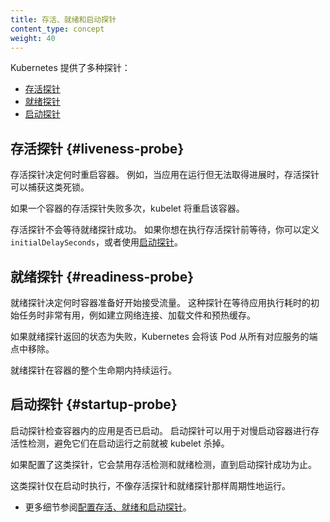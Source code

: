 ```yaml
---
title: 存活、就绪和启动探针
content_type: concept
weight: 40
---
```

<!--
title: Liveness, Readiness, and Startup Probes
content_type: concept
weight: 40
-->

<!-- overview -->

<!--
Kubernetes has various types of probes:

- [Liveness probe](#liveness-probe)
- [Readiness probe](#readiness-probe)
- [Startup probe](#startup-probe)
-->
Kubernetes 提供了多种探针：

- [存活探针](#liveness-probe)
- [就绪探针](#readiness-probe)
- [启动探针](#startup-probe)

<!-- body -->

<!--
## Liveness probe

Liveness probes determine when to restart a container. For example, liveness probes could catch a deadlock, when an application is running, but unable to make progress.
-->
## 存活探针   {#liveness-probe}

存活探针决定何时重启容器。
例如，当应用在运行但无法取得进展时，存活探针可以捕获这类死锁。

<!--
If a container fails its liveness probe repeatedly, the kubelet restarts the container.
-->
如果一个容器的存活探针失败多次，kubelet 将重启该容器。

<!--
Liveness probes do not wait for readiness probes to succeed. If you want to wait before
executing a liveness probe you can either define `initialDelaySeconds`, or use a
[startup probe](#startup-probe).
-->
存活探针不会等待就绪探针成功。
如果你想在执行存活探针前等待，你可以定义 `initialDelaySeconds`，或者使用[启动探针](#startup-probe)。

<!--
## Readiness probe

Readiness probes determine when a container is ready to start accepting traffic. This is useful when waiting for an application to perform time-consuming initial tasks, such as establishing network connections, loading files, and warming caches. 
-->
## 就绪探针   {#readiness-probe}

就绪探针决定何时容器准备好开始接受流量。
这种探针在等待应用执行耗时的初始任务时非常有用，例如建立网络连接、加载文件和预热缓存。

<!--
If the readiness probe returns a failed state, Kubernetes removes the pod from all matching service endpoints.

Readiness probes runs on the container during its whole lifecycle.
-->
如果就绪探针返回的状态为失败，Kubernetes 会将该 Pod 从所有对应服务的端点中移除。

就绪探针在容器的整个生命期内持续运行。

<!--
## Startup probe

A startup probe verifies whether the application within a container is started. This can be used to adopt liveness checks on slow starting containers, avoiding them getting killed by the kubelet before they are up and running.
-->
## 启动探针   {#startup-probe}

启动探针检查容器内的应用是否已启动。
启动探针可以用于对慢启动容器进行存活性检测，避免它们在启动运行之前就被 kubelet 杀掉。

<!--
If such a probe is configured, it disables liveness and readiness checks until it succeeds.
-->
如果配置了这类探针，它会禁用存活检测和就绪检测，直到启动探针成功为止。

<!--
This type of probe is only executed at startup, unlike liveness and readiness probes, which are run periodically.

* Read more about the [Configure Liveness, Readiness and Startup Probes](/docs/tasks/configure-pod-container/configure-liveness-readiness-startup-probes).
-->
这类探针仅在启动时执行，不像存活探针和就绪探针那样周期性地运行。

* 更多细节参阅[配置存活、就绪和启动探针](/zh-cn/docs/tasks/configure-pod-container/configure-liveness-readiness-startup-probes)。
